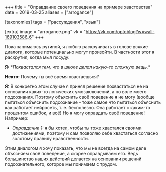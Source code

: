 +++
title = "Оправдание своего поведения на примере хвастовства"
date = 2019-03-25
aliases = ["arrogance"]

[taxonomies]
tags = ["рассуждения", "язык"]

[extra]
image = "arrogance.png"
vk = "https://vk.com/optoblog?w=wall-169103586_6"
+++

Пока занимаюсь рутиной, я люблю раскручивать в голове всякие диалоги, которые потенциально могут произойти. В частности этот я раскрутил, когда мыл посуду:

**Я:** \**Похвастался тем, что в школе делал какую-то сложную вещь.*\*

**Некто:** Почему ты всё время хвастаешься?

**Я:** В конкретно этом случае я принял решение похвастаться не на основании каких-то логических умозаключений, а по воле моего подсознания. Поэтому объяснить своё поведение я не могу (вообще пытаться объяснить подсознание - тоже самое что пытаться объяснить как работает нейросеть, т. е. бесполезно. Она работает с каким-то процентом ошибок, и всё) Но я могу оправдать своё поведение! Например:
- *Оправдание 1:* я бы хотел, чтобы ты тоже хвастался своими достижениями, поэтому и сам позволяю себе хвастаться согласно золотому правилу нравственности.

Этим диалогом я хочу показать, что мы не всегда на самом деле объясняем своё поведение, а скорее оправдываем его. Ведь большинство наших действий делается на основании решений подсознательного, которое мы понимаем с трудом.